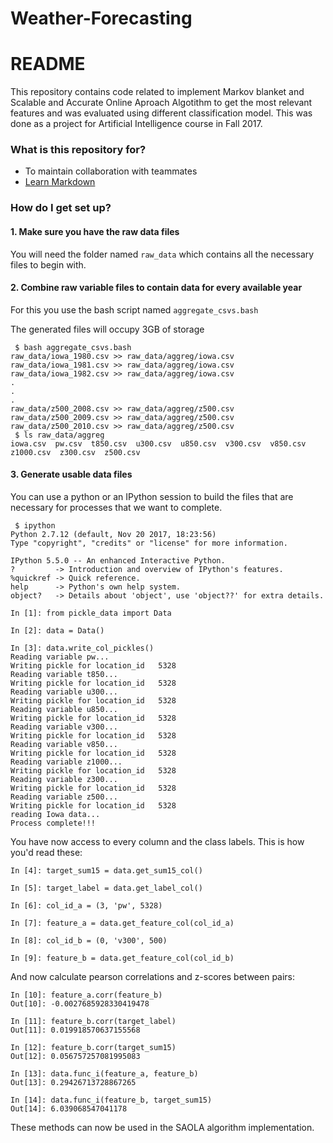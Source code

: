 # Weather-Forecasting
# README #

This repository contains code related to implement Markov blanket and Scalable and Accurate Online Aproach Algotithm to get the most relevant features and was evaluated using different classification model.
This was done as a project for Artificial Intelligence course in Fall 2017.

### What is this repository for? ###

* To maintain collaboration with teammates
* [Learn Markdown](https://bitbucket.org/tutorials/markdowndemo)

### How do I get set up? ###

#### 1. Make sure you have the raw data files

You will need the folder named `raw_data` which contains all the necessary files to begin with.

#### 2. Combine raw variable files to contain data for every available year

For this you use the bash script named `aggregate_csvs.bash`

The generated files will occupy 3GB of storage

```
 $ bash aggregate_csvs.bash 
raw_data/iowa_1980.csv >> raw_data/aggreg/iowa.csv
raw_data/iowa_1981.csv >> raw_data/aggreg/iowa.csv
raw_data/iowa_1982.csv >> raw_data/aggreg/iowa.csv
.
.
.
raw_data/z500_2008.csv >> raw_data/aggreg/z500.csv
raw_data/z500_2009.csv >> raw_data/aggreg/z500.csv
raw_data/z500_2010.csv >> raw_data/aggreg/z500.csv
 $ ls raw_data/aggreg
iowa.csv  pw.csv  t850.csv  u300.csv  u850.csv  v300.csv  v850.csv  z1000.csv  z300.csv  z500.csv
```
#### 3. Generate usable data files

You can use a python or an IPython session to build the files that are necessary for processes that we want to complete.


```
 $ ipython
Python 2.7.12 (default, Nov 20 2017, 18:23:56) 
Type "copyright", "credits" or "license" for more information.

IPython 5.5.0 -- An enhanced Interactive Python.
?         -> Introduction and overview of IPython's features.
%quickref -> Quick reference.
help      -> Python's own help system.
object?   -> Details about 'object', use 'object??' for extra details.

In [1]: from pickle_data import Data

In [2]: data = Data()

In [3]: data.write_col_pickles()
Reading variable pw...
Writing pickle for location_id   5328
Reading variable t850...
Writing pickle for location_id   5328
Reading variable u300...
Writing pickle for location_id   5328
Reading variable u850...
Writing pickle for location_id   5328
Reading variable v300...
Writing pickle for location_id   5328
Reading variable v850...
Writing pickle for location_id   5328
Reading variable z1000...
Writing pickle for location_id   5328
Reading variable z300...
Writing pickle for location_id   5328
Reading variable z500...
Writing pickle for location_id   5328
reading Iowa data...
Process complete!!!
```
You have now access to every column and the class labels. This is how you'd read these:
```
In [4]: target_sum15 = data.get_sum15_col()

In [5]: target_label = data.get_label_col()

In [6]: col_id_a = (3, 'pw', 5328)

In [7]: feature_a = data.get_feature_col(col_id_a)

In [8]: col_id_b = (0, 'v300', 500)

In [9]: feature_b = data.get_feature_col(col_id_b)

```
And now calculate pearson correlations and z-scores between pairs:
```
In [10]: feature_a.corr(feature_b)
Out[10]: -0.0027685928330419478

In [11]: feature_b.corr(target_label)
Out[11]: 0.019918570637155568

In [12]: feature_b.corr(target_sum15)
Out[12]: 0.056757257081995083

In [13]: data.func_i(feature_a, feature_b)
Out[13]: 0.29426713728867265

In [14]: data.func_i(feature_b, target_sum15)
Out[14]: 6.039068547041178
```

These methods can now be used in the SAOLA algorithm implementation.
